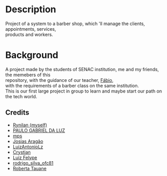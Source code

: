 # Description

Project of a system to a barber shop, which 'll manage the clients, appointments, services,  
products and workers.

# Background

A project made by the students of SENAC institution, me and my friends, the memebers of this  
repository, with the guidance of our teacher, [Fábio](https://github.com/antoniofabioqueiroz/),  
with the requirements of a barber class on the same institution.  
This is our first large project in group to learn and maybe start our path on the tech world.

## Credits

* [Rynilan (myself)](https://github.com/Rynilan/)  
* [PAULO GABRIEL DA LUZ](https://github.com/DRXMORENO/)  
* [mps](https://github.com/mps192004/)  
* [Josias Aragão](https://github.com/JosiasAragao/)  
* [LuizAntonioLz](https://github.com/LuizAntonioLz/)  
* [Crystian](https://github.com/CrystianSantos/)  
* [Luiz Felype](https://github.com/21Lulz's/)
* [rodrigo_silva_ofc81](https://github.com/RdSilva222/)
* [Roberta Tauane](https://github.com/ro558/)
